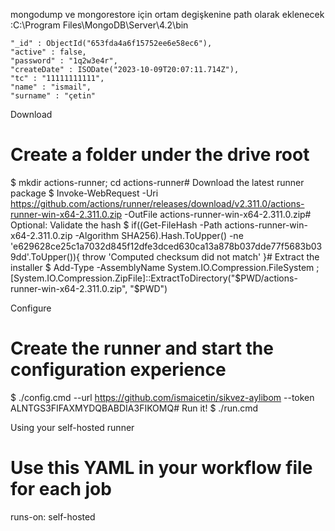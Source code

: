 mongodump ve mongorestore için ortam degişkenine path olarak eklenecek :C:\Program Files\MongoDB\Server\4.2\bin

    "_id" : ObjectId("653fda4a6f15752ee6e58ec6"),
    "active" : false,
    "password" : "1q2w3e4r",
    "createDate" : ISODate("2023-10-09T20:07:11.714Z"),
    "tc" : "11111111111",
    "name" : "ismail",
    "surname" : "çetin"

Download

# Create a folder under the drive root

$ mkdir actions-runner; cd actions-runner# Download the latest runner package
$ Invoke-WebRequest -Uri https://github.com/actions/runner/releases/download/v2.311.0/actions-runner-win-x64-2.311.0.zip -OutFile actions-runner-win-x64-2.311.0.zip# Optional: Validate the hash
$ if((Get-FileHash -Path actions-runner-win-x64-2.311.0.zip -Algorithm SHA256).Hash.ToUpper() -ne 'e629628ce25c1a7032d845f12dfe3dced630ca13a878b037dde77f5683b039dd'.ToUpper()){ throw 'Computed checksum did not match' }# Extract the installer
$ Add-Type -AssemblyName System.IO.Compression.FileSystem ; [System.IO.Compression.ZipFile]::ExtractToDirectory("$PWD/actions-runner-win-x64-2.311.0.zip", "$PWD")

Configure

# Create the runner and start the configuration experience

$ ./config.cmd --url https://github.com/ismaicetin/sikvez-aylibom --token ALNTGS3FIFAXMYDQBABDIA3FIKOMQ# Run it!
$ ./run.cmd

Using your self-hosted runner

# Use this YAML in your workflow file for each job

runs-on: self-hosted
